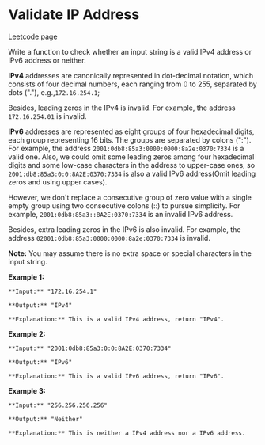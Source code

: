 # Validate IP Address
[Leetcode page](https://leetcode.com/problems/validate-ip-address/description)

Write a function to check whether an input string is a valid IPv4 address or
IPv6 address or neither.

**IPv4** addresses are canonically represented in dot-decimal notation, which
consists of four decimal numbers, each ranging from 0 to 255, separated by
dots ("."), e.g.,`172.16.254.1`;

Besides, leading zeros in the IPv4 is invalid. For example, the address
`172.16.254.01` is invalid.

**IPv6** addresses are represented as eight groups of four hexadecimal digits,
each group representing 16 bits. The groups are separated by colons (":"). For
example, the address `2001:0db8:85a3:0000:0000:8a2e:0370:7334` is a valid one.
Also, we could omit some leading zeros among four hexadecimal digits and some
low-case characters in the address to upper-case ones, so
`2001:db8:85a3:0:0:8A2E:0370:7334` is also a valid IPv6 address(Omit leading
zeros and using upper cases).

However, we don't replace a consecutive group of zero value with a single
empty group using two consecutive colons (::) to pursue simplicity. For
example, `2001:0db8:85a3::8A2E:0370:7334` is an invalid IPv6 address.

Besides, extra leading zeros in the IPv6 is also invalid. For example, the
address `02001:0db8:85a3:0000:0000:8a2e:0370:7334` is invalid.

**Note:** You may assume there is no extra space or special characters in the
input string.

**Example 1:**  

    
    
    **Input:** "172.16.254.1"
    
    **Output:** "IPv4"
    
    **Explanation:** This is a valid IPv4 address, return "IPv4".
    

**Example 2:**  

    
    
    **Input:** "2001:0db8:85a3:0:0:8A2E:0370:7334"
    
    **Output:** "IPv6"
    
    **Explanation:** This is a valid IPv6 address, return "IPv6".
    

**Example 3:**  

    
    
    **Input:** "256.256.256.256"
    
    **Output:** "Neither"
    
    **Explanation:** This is neither a IPv4 address nor a IPv6 address.
    

